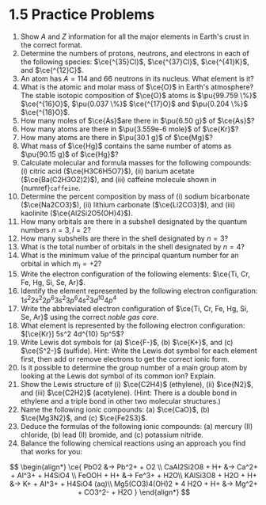 # 1.5 Practice Problems

1. Show $A$ and $Z$ information for all the major elements in Earth's crust in the correct format.
2. Determine the numbers of protons, neutrons, and electrons in each of the following species: $\ce{^{35}Cl}$, $\ce{^{37}Cl}$, $\ce{^{41}K}$, and $\ce{^{12}C}$.
3. An atom has $A=114$ and $66$ neutrons in its nucleus. What element is it?
4. What is the atomic and molar mass of $\ce{O}$ in Earth's atmosphere? The stable isotopic composition of $\ce{O}$ atoms is $\pu{99.759 \%}$ $\ce{^{16}O}$, $\pu{0.037  \%}$ $\ce{^{17}O}$ and $\pu{0.204  \%}$ $\ce{^{18}O}$.
5. How many moles of $\ce{As}$are there in $\pu{6.50 g}$  of $\ce{As}$?
6. How many atoms are there in $\pu{3.559e-6 mole}$ of $\ce{Kr}$?
7. How many atoms are there in $\pu{30.1 g}$ of $\ce{Mg}$?
8. What mass of $\ce{Hg}$ contains the same number of atoms as $\pu{90.15 g}$ of $\ce{Hg}$?
9. Calculate molecular and formula masses for the following compounds: (i) citric acid ($\ce{H3C6H5O7}$), (ii) barium acetate ($\ce{Ba(C2H3O2)2}$), and (iii) caffeine molecule shown in {numref}`caffeine`.
10. Determine the percent composition by mass of (i) sodium bicarbonate ($\ce{Na2CO3}$), (ii) lithium carbonate ($\ce{Li2CO3}$), and (iii) kaolinite ($\ce{Al2Si2O5(OH)4}$).
11. How many orbitals are there in a subshell designated by the quantum numbers $n = 3, l = 2$?
12. How many subshells are there in the shell designated by $n = 3$? 
13. What is the total number of orbitals in the shell designated by $n = 4$?
14. What is the minimum value of the principal quantum number for an orbital in which $m_l = +2$?
15. Write the electron configuration of the following elements: $\ce{Ti, Cr, Fe, Hg, Si, Se, Ar}$. 
16. Identify the element represented by the following electron configuration: $1s^2 2s^2 2p^6 3s^2 3p^6 4s^2 3d^{10} 4p^4$
17. Write the abbreviated electron configuration of $\ce{Ti, Cr, Fe, Hg, Si, Se, Ar}$ using the correct *noble gas core*.
18. What element is represented by the following electron configuration: $[\ce{Kr}] 5s^2 4d^{10} 5p^5$?
19. Write Lewis dot symbols for (a) $\ce{F-}$, (b) $\ce{K+}$, and (c) $\ce{S^2-}$ (sulfide).  Hint: Write the Lewis dot symbol for each element first, then add or remove electrons to get the correct ionic form.
20. Is it possible to determine the group number of a main group atom by looking at the Lewis dot symbol of its common ion? Explain.
21. Show the Lewis structure of (i) $\ce{C2H4}$ (ethylene), (ii) $\ce{N2}$, and (iii) $\ce{C2H2}$ (acetylene). (Hint: There is a double bond in ethylene and a triple bond in other two molecular structures.)
22. Name the following ionic compounds: (a) $\ce{CaO}$, (b) $\ce{Mg3N2}$, and (c) $\ce{Fe2S3}$.
23. Deduce the formulas of the following ionic compounds: (a) mercury (II) chloride, (b) lead (II) bromide, and (c) potassium nitride.
24. Balance the following chemical reactions using an approach you find that works for you:

$$
\begin{align*}
\ce{
PbO2 &-> Pb^2+ + O2 \\
CaAl2Si2O8 + H+ &-> Ca^2+ + Al^3+ + H4SiO4 \\
FeOOH + H+ &-> Fe^3+ + H2O\\
KAlSi3O8 + H2O + H+ &-> K+ + Al^3+ + H4SiO4 (aq)\\
Mg5(CO3)4(OH)2 * 4 H2O + H+ &-> Mg^2+ + CO3^2- + H2O
}
\end{align*}
$$